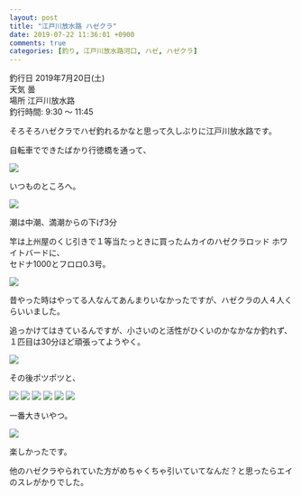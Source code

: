 ```yaml
---
layout: post
title: "江戸川放水路 ハゼクラ"
date: 2019-07-22 11:36:01 +0900
comments: true
categories: [釣り, 江戸川放水路河口, ハゼ, ハゼクラ]
---
```


釣行日 2019年7月20日(土)  
天気 曇  
場所 江戸川放水路  
釣行時間: 9:30 〜 11:45  

そろそろハゼクラでハゼ釣れるかなと思って久しぶりに江戸川放水路です。  

<!-- more -->  
  
<script async src="//pagead2.googlesyndication.com/pagead/js/adsbygoogle.js"></script>  
<ins class="adsbygoogle"  
     style="display:block; text-align:center;"  
     data-ad-layout="in-article"  
     data-ad-format="fluid"  
     data-ad-client="ca-pub-7039502723411845"  
     data-ad-slot="8206045005"></ins>  
<script>  
     (adsbygoogle = window.adsbygoogle || []).push({});  
</script>  

自転車でできたばかり行徳橋を通って、  

<img src="/images/blog/20190722/IMG_0894.JPG">  

いつものところへ。  

<img src="/images/blog/20190722/IMG_0896.JPG">  


潮は中潮、満潮からの下げ3分  

竿は上州屋のくじ引きで１等当たっときに買ったムカイのハゼクラロッド ホワイトバードに、  
セドナ1000とフロロ0.3号。  

<img src="/images/blog/20190722/IMG_0897.JPG">  
  
昔やった時はやってる人なんてあんまりいなかったですが、ハゼクラの人４人くらいいました。  
  
追っかけてはきているんですが、小さいのと活性がひくいのかなかなか釣れず、  
１匹目は30分ほど頑張ってようやく。  

<img src="/images/blog/20190722/IMG_0901.JPG">  

その後ポツポツと、  

<img src="/images/blog/20190722/IMG_0912.JPG">  

<img src="/images/blog/20190722/IMG_0913.JPG">  

<img src="/images/blog/20190722/IMG_0917.JPG">  

<img src="/images/blog/20190722/IMG_0921.JPG">  

<img src="/images/blog/20190722/IMG_0923.JPG">  

<img src="/images/blog/20190722/IMG_0925.JPG">  

一番大きいやつ。  

<img src="/images/blog/20190722/IMG_0926.JPG">  

楽しかったです。  

他のハゼクラやられていた方がめちゃくちゃ引いていてなんだ？と思ったらエイのスレがかりでした。  

